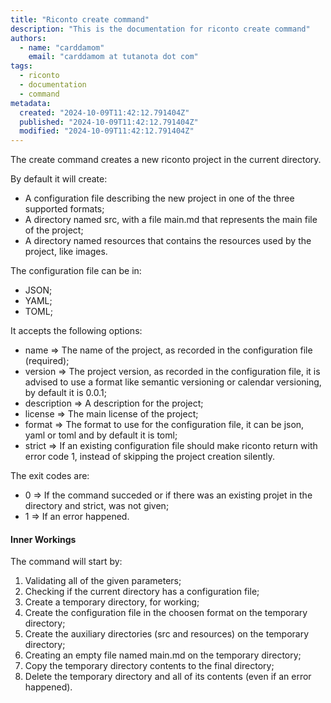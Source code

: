 ```yaml
---
title: "Riconto create command"
description: "This is the documentation for riconto create command"
authors:
  - name: "carddamom"
    email: "carddamom at tutanota dot com"
tags:
  - riconto
  - documentation
  - command
metadata:
  created: "2024-10-09T11:42:12.791404Z"
  published: "2024-10-09T11:42:12.791404Z"
  modified: "2024-10-09T11:42:12.791404Z"
---
```


The create command creates a new riconto project in the current directory.

By default it will create:

- A configuration file describing the new project in one of the three supported formats;
- A directory named src, with a file main.md that represents the main file of the project;
- A directory named resources that contains the resources used by the project, like images.

The configuration file can be in:

- JSON;
- YAML;
- TOML;

It accepts the following options:

- name => The name of the project, as recorded in the configuration file (required);
- version => The project version, as recorded in the configuration file, it is advised to use a format like semantic versioning or calendar versioning, by default it is 0.0.1;
- description => A description for the project;
- license => The main license of the project;
- format => The format to use for the configuration file, it can be json, yaml or toml and by default it is toml;
- strict => If an existing configuration file should make riconto return with error code 1, instead of skipping the project creation silently.

The exit codes are:

- 0 => If the command succeded or if there was an existing projet in the directory and strict, was not given;
- 1 => If an error happened.

#### Inner Workings ####

The command will start by:

1. Validating all of the given parameters;
2. Checking if the current directory has a configuration file;
3. Create a temporary directory, for working;
4. Create the configuration file in the choosen format on the temporary directory;
5. Create the auxiliary directories (src and resources) on the temporary directory;
6. Creating an empty file named main.md on the temporary directory;
7. Copy the temporary directory contents to the final directory;
8. Delete the temporary directory and all of its contents (even if an error happened).

